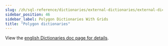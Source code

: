```yaml
---
slug: /zh/sql-reference/dictionaries/external-dictionaries/external-dicts-dict-polygon
sidebar_position: 46
sidebar_label: Polygon Dictionaries With Grids
title: "Polygon dictionaries"
---
```


View the [english Dictionaries doc page for details](../../../../sql-reference/dictionaries/index.md).
